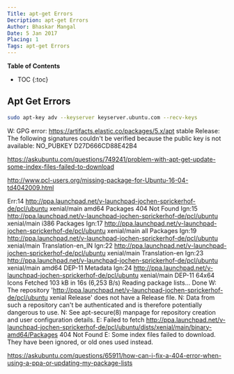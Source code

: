 ```yaml
---
Title: apt-get Errors
Decription: apt-get Errors
Author: Bhaskar Mangal
Date: 5 Jan 2017
Placing: 1
Tags: apt-get Errors
---
```


**Table of Contents**
* TOC
{:toc}


## Apt Get Errors
```bash
sudo apt-key adv --keyserver keyserver.ubuntu.com --recv-keys
```
W: GPG error: https://artifacts.elastic.co/packages/5.x/apt stable Release: The following signatures couldn't be verified because the public key is not available: NO_PUBKEY D27D666CD88E42B4

https://askubuntu.com/questions/749241/problem-with-apt-get-update-some-index-files-failed-to-download


http://www.pcl-users.org/missing-package-for-Ubuntu-16-04-td4042009.html


Err:14 http://ppa.launchpad.net/v-launchpad-jochen-sprickerhof-de/pcl/ubuntu xenial/main amd64 Packages
  404  Not Found
Ign:15 http://ppa.launchpad.net/v-launchpad-jochen-sprickerhof-de/pcl/ubuntu xenial/main i386 Packages
Ign:17 http://ppa.launchpad.net/v-launchpad-jochen-sprickerhof-de/pcl/ubuntu xenial/main all Packages
Ign:19 http://ppa.launchpad.net/v-launchpad-jochen-sprickerhof-de/pcl/ubuntu xenial/main Translation-en_IN
Ign:22 http://ppa.launchpad.net/v-launchpad-jochen-sprickerhof-de/pcl/ubuntu xenial/main Translation-en
Ign:23 http://ppa.launchpad.net/v-launchpad-jochen-sprickerhof-de/pcl/ubuntu xenial/main amd64 DEP-11 Metadata
Ign:24 http://ppa.launchpad.net/v-launchpad-jochen-sprickerhof-de/pcl/ubuntu xenial/main DEP-11 64x64 Icons
Fetched 103 kB in 16s (6,253 B/s)
Reading package lists... Done
W: The repository 'http://ppa.launchpad.net/v-launchpad-jochen-sprickerhof-de/pcl/ubuntu xenial Release' does not have a Release file.
N: Data from such a repository can't be authenticated and is therefore potentially dangerous to use.
N: See apt-secure(8) manpage for repository creation and user configuration details.
E: Failed to fetch http://ppa.launchpad.net/v-launchpad-jochen-sprickerhof-de/pcl/ubuntu/dists/xenial/main/binary-amd64/Packages  404  Not Found
E: Some index files failed to download. They have been ignored, or old ones used instead.


https://askubuntu.com/questions/65911/how-can-i-fix-a-404-error-when-using-a-ppa-or-updating-my-package-lists
